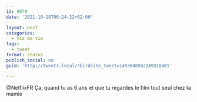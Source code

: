 ```yaml
---
id: 9878
date: '2021-10-28T06:24:22+02:00'

layout: post
categories:
  - Vis ma vie
tags:
  - tweet
format: status
publish_social: no
guid: 'http://tweets.local/?birdsite_tweet=1453608562249318401'

---
```


@NetflixFR Ça, quand tu as 6 ans et que tu regardes le film tout seul chez ta mamie